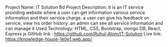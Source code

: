 Project Name: IT Solution Bd Project Description: It is an IT service providing website where a user can get information various service information and their service charge. a user can give his feedback on service, view his order history .an admin can see all service information and can manage it Used Technology: HTML, CSS, Bootstrap, mongo DB, React, Express js  GitHub link : https://github.com/Ruhul-Alom/IT-Solution Live link: https://knowledge-house-1e0e1.web.app/
